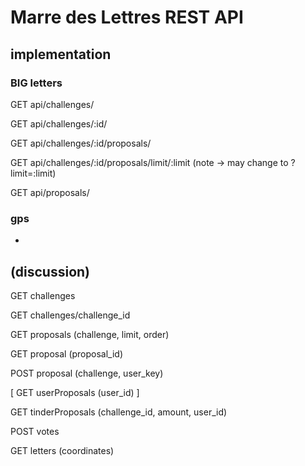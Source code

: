 # Marre des Lettres REST API

## implementation

### BIG letters

GET api/challenges/

GET api/challenges/:id/

GET api/challenges/:id/proposals/

GET api/challenges/:id/proposals/limit/:limit (note -> may change to ?limit=:limit)

GET api/proposals/

### gps

-

## (discussion)

GET challenges

GET challenges/challenge_id

GET proposals (challenge, limit, order)

GET proposal (proposal_id)

POST proposal (challenge, user_key)

[ GET userProposals (user_id) ]

GET tinderProposals (challenge_id, amount, user_id)

POST votes



GET letters (coordinates)
